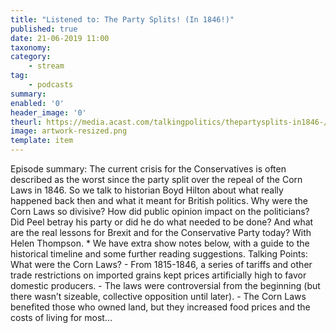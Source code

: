 ```yaml
---
title: "Listened to: The Party Splits! (In 1846!)"
published: true
date: 21-06-2019 11:00
taxonomy:
category:
	- stream
tag:
	- podcasts
summary:
enabled: '0'
header_image: '0'
theurl: https://media.acast.com/talkingpolitics/thepartysplits-in1846-/media.mp3
image: artwork-resized.png
template: item
---
```

 
Episode summary: The current crisis for the Conservatives is often described as the worst since the party split over the repeal of the Corn Laws in 1846. So we talk to historian Boyd Hilton about what really happened back then and what it meant for British politics. Why were the Corn Laws so divisive? How did public opinion impact on the politicians? Did Peel betray his party or did he do what needed to be done? And what are the real lessons for Brexit and for the Conservative Party today? With Helen Thompson. * We have extra show notes below, with a guide to the historical timeline and some further reading suggestions. Talking Points: What were the Corn Laws? - From 1815-1846, a series of tariffs and other trade restrictions on imported grains kept prices artificially high to favor domestic producers. - The laws were controversial from the beginning (but there wasn’t sizeable, collective opposition until later). - The Corn Laws benefited those who owned land, but they increased food prices and the costs of living for most…
